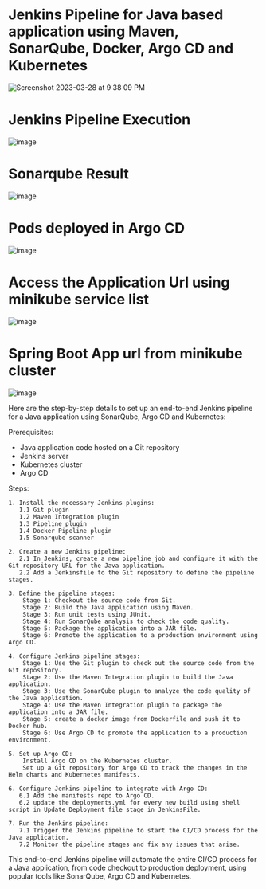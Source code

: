 # Jenkins Pipeline for Java based application using Maven, SonarQube, Docker, Argo CD and Kubernetes

![Screenshot 2023-03-28 at 9 38 09 PM](https://user-images.githubusercontent.com/43399466/228301952-abc02ca2-9942-4a67-8293-f76647b6f9d8.png)


# Jenkins Pipeline Execution

![image](https://github.com/venkatapavan2905/CICD-Pipeline-2/assets/138016465/b39bbec0-3464-4fcc-8353-2270d4c7db36)


# Sonarqube Result

![image](https://github.com/venkatapavan2905/CICD-Pipeline-2/assets/138016465/f920aa9f-ef21-42a1-afc9-968882e4778f)


# Pods deployed in Argo CD 

![image](https://github.com/venkatapavan2905/CICD-Pipeline-2/assets/138016465/21e34db8-0b90-4ac7-99ba-fd446199a6d0)


# Access the Application Url using minikube service list

![image](https://github.com/venkatapavan2905/CICD-Pipeline-2/assets/138016465/55ca128e-4a96-4381-8b15-e9fe3fa5b729)

# Spring Boot App url from minikube cluster

![image](https://github.com/venkatapavan2905/CICD-Pipeline-2/assets/138016465/f94bb6e0-38ec-4c1c-942f-edd1dab2304b)


Here are the step-by-step details to set up an end-to-end Jenkins pipeline for a Java application using SonarQube, Argo CD and Kubernetes:

Prerequisites:

   -  Java application code hosted on a Git repository
   -  Jenkins server
   -  Kubernetes cluster
   -  Argo CD

Steps:

    1. Install the necessary Jenkins plugins:
       1.1 Git plugin
       1.2 Maven Integration plugin
       1.3 Pipeline plugin
       1.4 Docker Pipeline plugin
       1.5 Sonarqube scanner

    2. Create a new Jenkins pipeline:
       2.1 In Jenkins, create a new pipeline job and configure it with the Git repository URL for the Java application.
       2.2 Add a Jenkinsfile to the Git repository to define the pipeline stages.

    3. Define the pipeline stages:
        Stage 1: Checkout the source code from Git.
        Stage 2: Build the Java application using Maven.
        Stage 3: Run unit tests using JUnit.
        Stage 4: Run SonarQube analysis to check the code quality.
        Stage 5: Package the application into a JAR file.
        Stage 6: Promote the application to a production environment using Argo CD.

    4. Configure Jenkins pipeline stages:
        Stage 1: Use the Git plugin to check out the source code from the Git repository.
        Stage 2: Use the Maven Integration plugin to build the Java application.
        Stage 3: Use the SonarQube plugin to analyze the code quality of the Java application.
        Stage 4: Use the Maven Integration plugin to package the application into a JAR file.
        Stage 5: create a docker image from Dockerfile and push it to Docker hub.
        Stage 6: Use Argo CD to promote the application to a production environment.

    5. Set up Argo CD:
        Install Argo CD on the Kubernetes cluster.
        Set up a Git repository for Argo CD to track the changes in the Helm charts and Kubernetes manifests.

    6. Configure Jenkins pipeline to integrate with Argo CD:
       6.1 Add the manifests repo to Argo CD.
       6.2 update the deployments.yml for every new build using shell script in Update Deployment file stage in JenkinsFile.

    7. Run the Jenkins pipeline:
       7.1 Trigger the Jenkins pipeline to start the CI/CD process for the Java application.
       7.2 Monitor the pipeline stages and fix any issues that arise.

This end-to-end Jenkins pipeline will automate the entire CI/CD process for a Java application, from code checkout to production deployment, using popular tools like SonarQube, Argo CD and Kubernetes.
